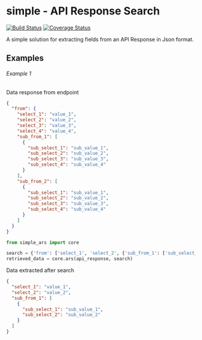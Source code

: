 # simple - API Response Search
[![Build Status](https://travis-ci.org/m19t12/simpleARS.svg?branch=master)](https://travis-ci.org/m19t12/simpleARS)
[![Coverage Status](https://coveralls.io/repos/github/m19t12/simpleARS/badge.svg?branch=master)](https://coveralls.io/github/m19t12/simpleARS?branch=master)

A simple solution for extracting fields from an API Response in Json format.

## Examples
###### Example 1
Data response from endpoint
```json
{
  "from": {
    "select_1": "value_1",
    "select_2": "value_2",
    "select_3": "value_3",
    "select_4": "value_4",
    "sub_from_1": [
      {
        "sub_select_1": "sub_value_1",
        "sub_select_2": "sub_value_2",
        "sub_select_3": "sub_value_3",
        "sub_select_4": "sub_value_4"
      }
    ],
    "sub_from_2": [
      {
        "sub_select_1": "sub_value_1",
        "sub_select_2": "sub_value_2",
        "sub_select_3": "sub_value_3",
        "sub_select_4": "sub_value_4"
      }
    ]
  }
}
```

```python
from simple_ars import core

search = {'from': ['select_1', 'select_2', {'sub_from_1': ['sub_select_1', 'sub_select_2']}]}
retrieved_data = core.ars(api_response, search)

```
Data extracted after search
```json
{
  "select_1": "value_1",
  "select_2": "value_2",
  "sub_from_1": [
    {
      "sub_select_1": "sub_value_1",
      "sub_select_2": "sub_value_2"
    }
  ]
}
```